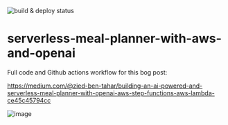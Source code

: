 
![build & deploy status](https://github.com/ziedbentahar/serverless-meal-planner-with-aws-and-openai/actions/workflows/main-pipeline.yml/badge.svg)

# serverless-meal-planner-with-aws-and-openai

Full code and Github actions workflow for this bog post:

https://medium.com/@zied-ben-tahar/building-an-ai-powered-and-serverless-meal-planner-with-openai-aws-step-functions-aws-lambda-ce45c45794cc


![image](https://user-images.githubusercontent.com/6813975/201932133-8152afe3-00e5-456d-8fe1-2356ac3d89da.png)
